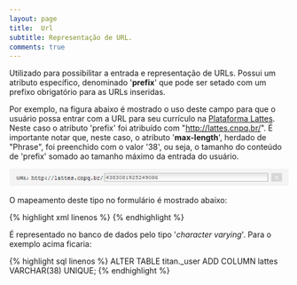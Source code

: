 ```yaml
---
layout: page
title:  Url
subtitle: Representação de URL.
comments: true
---
```


Utilizado para possibilitar a entrada e representação de URLs. Possui um atributo específico, denominado '**prefix**' que pode ser setado com um prefixo obrigatório para as URLs inseridas.

Por exemplo, na figura abaixo é mostrado o uso deste campo para que o usuário possa entrar com a URL para seu currículo na [Plataforma Lattes](http://lattes.cnpq.br). Neste caso o atributo 'prefix' foi atribuído com "http://lattes.cnpq.br/". É importante notar que, neste caso, o atributo '**max-length**', herdado de "Phrase", foi preenchido com o valor '38', ou seja, o tamanho do conteúdo de 'prefix' somado ao tamanho máximo da entrada do usuário.

![Campo de entrada de dados do tipo "Url".](/docs/images/image_9.png)

O mapeamento deste tipo no formulário é mostrado abaixo:

{% highlight xml linenos %}
<field
	type="Url"
	column="lattes"
	label="URL"
	max-length="38"
	prefix="http://lattes.cnpq.br/"
	unique="true"
/>
{% endhighlight %}

É representado no banco de dados pelo tipo '*character varying*'. Para o exemplo acima ficaria:

{% highlight sql linenos %}
ALTER TABLE titan._user ADD COLUMN lattes VARCHAR(38) UNIQUE;
{% endhighlight %}

